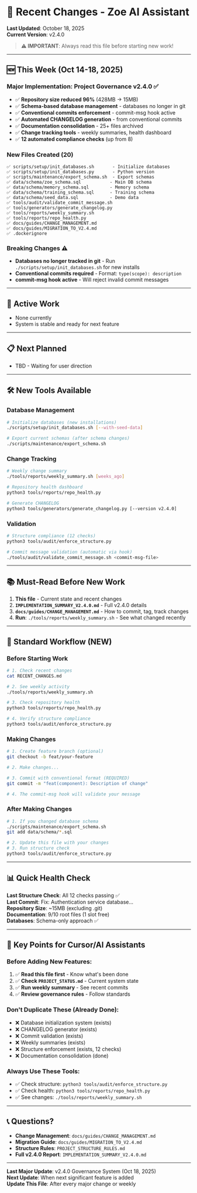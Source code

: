 # 📅 Recent Changes - Zoe AI Assistant

**Last Updated**: October 18, 2025  
**Current Version**: v2.4.0

> **⚠️ IMPORTANT**: Always read this file before starting new work!

---

## 🆕 This Week (Oct 14-18, 2025)

### Major Implementation: Project Governance v2.4.0 ✅
- ✅ **Repository size reduced 96%** (428MB → 15MB)
- ✅ **Schema-based database management** - databases no longer in git
- ✅ **Conventional commits enforcement** - commit-msg hook active
- ✅ **Automated CHANGELOG generation** - from conventional commits
- ✅ **Documentation consolidation** - 25+ files archived
- ✅ **Change tracking tools** - weekly summaries, health dashboard
- ✅ **12 automated compliance checks** (up from 8)

### New Files Created (20)
```
✅ scripts/setup/init_databases.sh       - Initialize databases
✅ scripts/setup/init_databases.py       - Python version
✅ scripts/maintenance/export_schema.sh  - Export schemas
✅ data/schema/zoe_schema.sql           - Main DB schema
✅ data/schema/memory_schema.sql        - Memory schema
✅ data/schema/training_schema.sql      - Training schema
✅ data/schema/seed_data.sql            - Demo data
✅ tools/audit/validate_commit_message.sh
✅ tools/generators/generate_changelog.py
✅ tools/reports/weekly_summary.sh
✅ tools/reports/repo_health.py
✅ docs/guides/CHANGE_MANAGEMENT.md
✅ docs/guides/MIGRATION_TO_V2.4.md
✅ .dockerignore
```

### Breaking Changes ⚠️
- **Databases no longer tracked in git** - Run `./scripts/setup/init_databases.sh` for new installs
- **Conventional commits required** - Format: `type(scope): description`
- **commit-msg hook active** - Will reject invalid commit messages

---

## 🚧 Active Work
- None currently
- System is stable and ready for next feature

---

## 📋 Next Planned
- TBD - Waiting for user direction

---

## 🛠️ New Tools Available

### Database Management
```bash
# Initialize databases (new installations)
./scripts/setup/init_databases.sh [--with-seed-data]

# Export current schemas (after schema changes)
./scripts/maintenance/export_schema.sh
```

### Change Tracking
```bash
# Weekly change summary
./tools/reports/weekly_summary.sh [weeks_ago]

# Repository health dashboard
python3 tools/reports/repo_health.py

# Generate CHANGELOG
python3 tools/generators/generate_changelog.py [--version v2.4.0]
```

### Validation
```bash
# Structure compliance (12 checks)
python3 tools/audit/enforce_structure.py

# Commit message validation (automatic via hook)
./tools/audit/validate_commit_message.sh <commit-msg-file>
```

---

## 📚 Must-Read Before New Work

1. **This file** - Current state and recent changes
2. **`IMPLEMENTATION_SUMMARY_V2.4.0.md`** - Full v2.4.0 details
3. **`docs/guides/CHANGE_MANAGEMENT.md`** - How to commit, tag, track changes
4. **Run**: `./tools/reports/weekly_summary.sh` - See what changed recently

---

## 🔄 Standard Workflow (NEW)

### Before Starting Work
```bash
# 1. Check recent changes
cat RECENT_CHANGES.md

# 2. See weekly activity
./tools/reports/weekly_summary.sh

# 3. Check repository health
python3 tools/reports/repo_health.py

# 4. Verify structure compliance
python3 tools/audit/enforce_structure.py
```

### Making Changes
```bash
# 1. Create feature branch (optional)
git checkout -b feat/your-feature

# 2. Make changes...

# 3. Commit with conventional format (REQUIRED)
git commit -m "feat(component): Description of change"

# 4. The commit-msg hook will validate your message
```

### After Making Changes
```bash
# 1. If you changed database schema
./scripts/maintenance/export_schema.sh
git add data/schema/*.sql

# 2. Update this file with your changes
# 3. Run structure check
python3 tools/audit/enforce_structure.py
```

---

## 📊 Quick Health Check

**Last Structure Check**: All 12 checks passing ✅  
**Last Commit**: Fix: Authentication service database...  
**Repository Size**: ~15MB (excluding .git)  
**Documentation**: 9/10 root files (1 slot free)  
**Databases**: Schema-only approach ✅  

---

## 🎯 Key Points for Cursor/AI Assistants

### Before Adding New Features:
1. ✅ **Read this file first** - Know what's been done
2. ✅ **Check `PROJECT_STATUS.md`** - Current system state
3. ✅ **Run weekly summary** - See recent commits
4. ✅ **Review governance rules** - Follow standards

### Don't Duplicate These (Already Done):
- ❌ Database initialization system (exists)
- ❌ CHANGELOG generator (exists)
- ❌ Commit validation (exists)
- ❌ Weekly summaries (exists)
- ❌ Structure enforcement (exists, 12 checks)
- ❌ Documentation consolidation (done)

### Always Use These Tools:
- ✅ Check structure: `python3 tools/audit/enforce_structure.py`
- ✅ Check health: `python3 tools/reports/repo_health.py`
- ✅ See changes: `./tools/reports/weekly_summary.sh`

---

## 📞 Questions?

- **Change Management**: `docs/guides/CHANGE_MANAGEMENT.md`
- **Migration Guide**: `docs/guides/MIGRATION_TO_V2.4.md`
- **Structure Rules**: `PROJECT_STRUCTURE_RULES.md`
- **Full v2.4.0 Report**: `IMPLEMENTATION_SUMMARY_V2.4.0.md`

---

**Last Major Update**: v2.4.0 Governance System (Oct 18, 2025)  
**Next Update**: When next significant feature is added  
**Update This File**: After every major change or weekly



